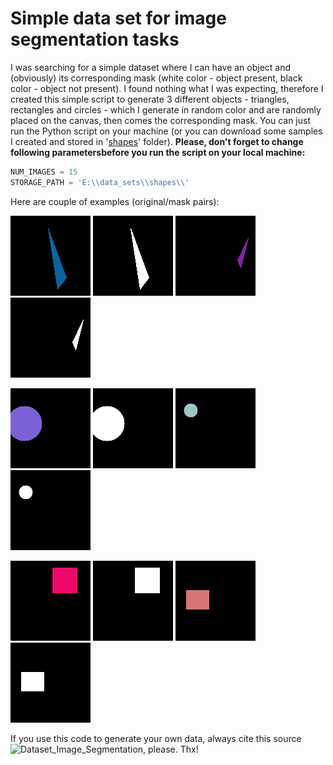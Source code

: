 # Simple data set for image segmentation tasks

I was searching for a simple dataset where I can have an object and (obviously) its corresponding mask (white color - object present, black color - object not present). I found nothing what I was expecting, therefore I created this simple script to generate 3 different objects - triangles, rectangles and circles - which I generate in random color and are randomly placed on the canvas, then comes the corresponding mask. You can just run the Python script on your machine (or you can download some samples I created and stored in '[shapes](shapes)' folder). **Please, don't forget to change following parametersbefore you run the script on your local machine:**

```python
NUM_IMAGES = 15
STORAGE_PATH = 'E:\\data_sets\\shapes\\'
```
Here are couple of examples (original/mask pairs):

![triangle_original1](shapes/images/triangle/triangle_image_0.png) ![triangle_mask1](shapes/masks/triangle/triangle_mask_0.png)
![triangle_original2](shapes/images/triangle/triangle_image_1.png) ![triangle_mask2](shapes/masks/triangle/triangle_mask_1.png)

![circle_original1](shapes/images/circle/circle_image_0.png) ![circle_mask1](shapes/masks/circle/circle_mask_0.png)
![circle_original2](shapes/images/circle/circle_image_1.png) ![circle_mask2](shapes/masks/circle/circle_mask_1.png)

![rectangle_original1](shapes/images/rectangle/rectangle_image_0.png) ![rectangle_mask1](shapes/masks/rectangle/rectangle_mask_0.png)
![rectangle_original2](shapes/images/rectangle/rectangle_image_1.png) ![rectangle_mask2](shapes/masks/rectangle/rectangle_mask_1.png)

If you use this code to generate your own data, always cite this source ![Dataset_Image_Segmentation](https://github.com/zbj3ji/Dataset_Image_Segmentation), please. Thx!
